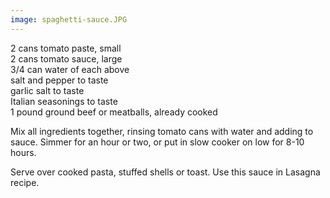 ```yaml
---
image: spaghetti-sauce.JPG
---
```


2 cans tomato paste, small  
2 cans tomato sauce, large  
3/4 can water of each above  
salt and pepper to taste  
garlic salt to taste  
Italian seasonings to taste  
1 pound ground beef or meatballs, already cooked 

Mix all ingredients together, rinsing tomato cans with water and adding to sauce. Simmer for an 
hour or two, or put in slow cooker on low for 8-10 hours. 

Serve over cooked pasta, stuffed shells or toast. Use this sauce in Lasagna recipe.
